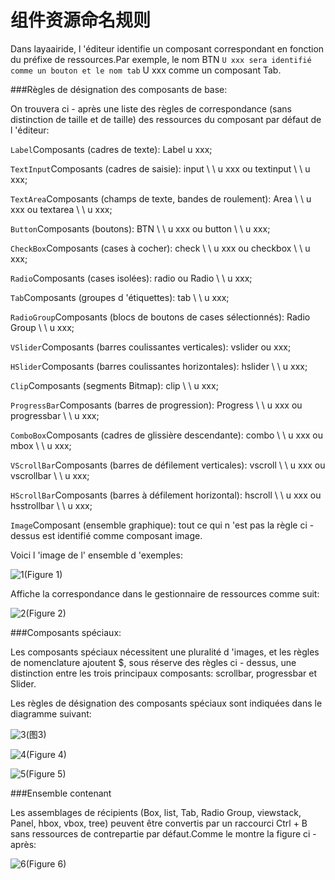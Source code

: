 # 组件资源命名规则

Dans layaairide, l 'éditeur identifie un composant correspondant en fonction du préfixe de ressources.Par exemple, le nom BTN ` U xxx sera identifié comme un bouton et le nom tab ` U xxx comme un composant Tab.

###Règles de désignation des composants de base:

On trouvera ci - après une liste des règles de correspondance (sans distinction de taille et de taille) des ressources du composant par défaut de l 'éditeur:

`Label`Composants (cadres de texte): Label u xxx;

`TextInput`Composants (cadres de saisie): input \ \ u xxx ou textinput \ \ u xxx;

`TextArea`Composants (champs de texte, bandes de roulement): Area \ \ u xxx ou textarea \ \ u xxx;

`Button`Composants (boutons): BTN \ \ u xxx ou button \ \ u xxx;

`CheckBox`Composants (cases à cocher): check \ \ u xxx ou checkbox \ \ u xxx;

`Radio`Composants (cases isolées): radio ou Radio \ \ u xxx;

`Tab`Composants (groupes d 'étiquettes): tab \ \ u xxx;

`RadioGroup`Composants (blocs de boutons de cases sélectionnés): Radio Group \ \ u xxx;

`VSlider`Composants (barres coulissantes verticales): vslider ou xxx;

`HSlider`Composants (barres coulissantes horizontales): hslider \ \ u xxx;

`Clip`Composants (segments Bitmap): clip \ \ u xxx;

`ProgressBar`Composants (barres de progression): Progress \ \ u xxx ou progressbar \ \ u xxx;

`ComboBox`Composants (cadres de glissière descendante): combo \ \ u xxx ou mbox \ \ u xxx;

`VScrollBar`Composants (barres de défilement verticales): vscroll \ \ u xxx ou vscrollbar \ \ u xxx;

`HScrollBar`Composants (barres à défilement horizontal): hscroll \ \ u xxx ou hsstrollbar \ \ u xxx;

`Image`Composant (ensemble graphique): tout ce qui n 'est pas la règle ci - dessus est identifié comme composant image.



Voici l 'image de l' ensemble d 'exemples:

![1](img\1.png)(Figure 1)

Affiche la correspondance dans le gestionnaire de ressources comme suit:

![2](img\2.png)(Figure 2)



###Composants spéciaux:

Les composants spéciaux nécessitent une pluralité d 'images, et les règles de nomenclature ajoutent $, sous réserve des règles ci - dessus, une distinction entre les trois principaux composants: scrollbar, progressbar et Slider.

Les règles de désignation des composants spéciaux sont indiquées dans le diagramme suivant:

![3](img\3.png)(图3)



![4](img\4.png)(Figure 4)

![5](img\5.png)(Figure 5)



###Ensemble contenant

Les assemblages de récipients (Box, list, Tab, Radio Group, viewstack, Panel, hbox, vbox, tree) peuvent être convertis par un raccourci Ctrl + B sans ressources de contrepartie par défaut.Comme le montre la figure ci - après:

![6](img\6.png)(Figure 6)

